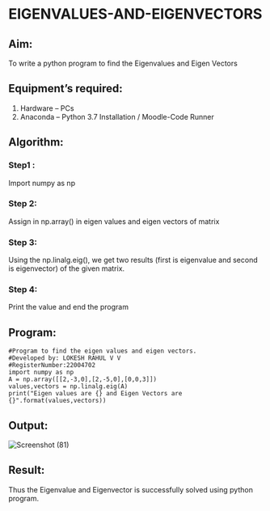 # EIGENVALUES-AND-EIGENVECTORS
## Aim:
To write a python program to find the Eigenvalues and Eigen Vectors
## Equipment’s required:
1. 	Hardware – PCs
2. 	Anaconda – Python 3.7 Installation / Moodle-Code Runner
## Algorithm:
### Step1 : 
Import numpy as np
### Step 2:
Assign in np.array() in eigen values and eigen vectors of matrix 
### Step 3: 
Using the np.linalg.eig(),  we get two results (first is eigenvalue and second is eigenvector) of the given matrix.
### Step 4: 
Print the value and end the program
## Program:
````
#Program to find the eigen values and eigen vectors.
#Developed by: LOKESH RAHUL V V
#RegisterNumber:22004702
import numpy as np
A = np.array([[2,-3,0],[2,-5,0],[0,0,3]])
values,vectors = np.linalg.eig(A)
print("Eigen values are {} and Eigen Vectors are {}".format(values,vectors))
````

## Output:
![Screenshot (81)](https://user-images.githubusercontent.com/118423842/210346297-31011a13-6e5b-451c-b1d8-fc6a18555c3b.png)
## Result:
Thus the Eigenvalue and Eigenvector is successfully solved using python program.
